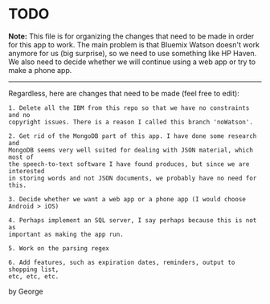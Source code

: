 # TODO

**Note:** This file is for organizing the changes that need to be made in order
for this app to work. The main problem is that Bluemix Watson doesn't work
anymore for us (big surprise), so we need to use something like HP Haven. 
We also need to decide whether we will continue using a web app or try to make
a phone app.

***

Regardless, here are changes that need to be made (feel free to edit):

    1. Delete all the IBM from this repo so that we have no constraints and no
    copyright issues. There is a reason I called this branch 'noWatson'.
    
    2. Get rid of the MongoDB part of this app. I have done some research and 
    MongoDB seems very well suited for dealing with JSON material, which most of
    the speech-to-text software I have found produces, but since we are interested
    in storing words and not JSON documents, we probably have no need for this.
    
    3. Decide whether we want a web app or a phone app (I would choose Android > iOS)
    
    4. Perhaps implement an SQL server, I say perhaps because this is not as 
    important as making the app run.
    
    5. Work on the parsing regex
    
    6. Add features, such as expiration dates, reminders, output to shopping list,
    etc, etc, etc.
    
by George